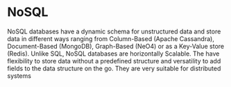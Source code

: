 # NoSQL

NoSQL databases have a dynamic schema for unstructured data and store data in different ways ranging from Column-Based (Apache Cassandra), Document-Based (MongoDB), Graph-Based (NeO4) or as a Key-Value store (Redis). Unlike SQL, NoSQL databases are horizontally Scalable. The have flexibility to store data without a predefined structure and versatility to add fields to the data structure on the go. They are very suitable for distributed systems
